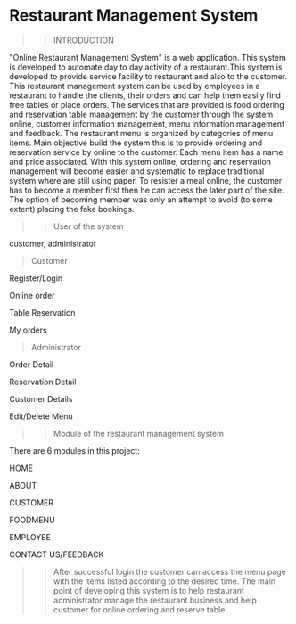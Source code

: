 # Restaurant Management System

>>INTRODUCTION 

"Online Restaurant Management System" is a web application. This system is developed to automate day to day activity of a restaurant.This system is developed to provide service facility to restaurant and also to the customer. This restaurant management system can be used by employees in a restaurant to handle the clients, their orders and can help them easily find free tables or place orders. The services that are provided is food ordering and reservation table management by the customer through the system online, customer information management, menu information management and feedback. The restaurant menu is organized by categories of menu items. Main objective build the system this is to provide ordering and reservation service by online to the customer. Each menu item has a name and price associated. With this system online, ordering and reservation management will become easier and systematic to replace traditional system where are still using paper. To resister a meal online, the customer has to become a member first then he can access the later part of the site. The option of becoming member was only an attempt to avoid (to some extent) placing the fake bookings.

>>User of the system

customer, administrator

  >Customer
   
   Register/Login
   
   Online order
   
   Table Reservation
   
   My orders
   
  >Administrator 

   Order Detail
   
   Reservation Detail
   
   Customer Details
   
   Edit/Delete Menu

>>Module of the restaurant management system

There are 6 modules in this project:

HOME

ABOUT

CUSTOMER

FOODMENU

EMPLOYEE

CONTACT US/FEEDBACK

>>After successful login the customer can access the menu page with the items listed according to the desired time. The main point of developing this system is to help restaurant administrator manage the restaurant business and help customer for online ordering and reserve table.
